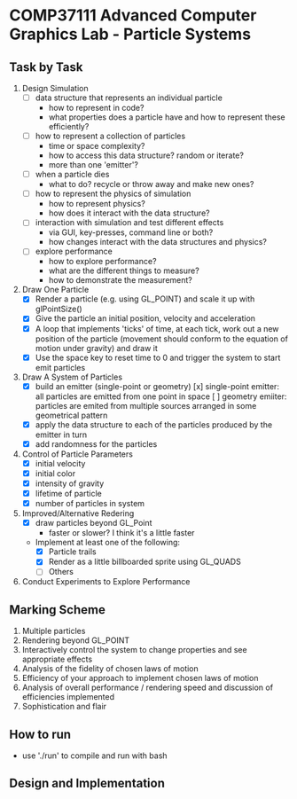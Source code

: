 # COMP37111 Advanced Computer Graphics Lab - Particle Systems

## Task by Task

1. Design Simulation
    * [ ] data structure that represents an individual particle
        * how to represent in code?
        * what properties does a particle have and how to represent these efficiently?
    * [ ] how to represent a collection of particles
        * time or space complexity?
        * how to access this data structure? random or iterate?
        * more than one 'emitter'?
    * [ ] when a particle dies
        * what to do? recycle or throw away and make new ones?
    * [ ] how to represent the physics of simulation
        * how to represent physics?
        * how does it interact with the data structure?
    * [ ] interaction with simulation and test different effects
        * via GUI, key-presses, command line or both?
        * how changes interact with the data structures and physics?
    * [ ] explore performance
        * how to explore performance?
        * what are the different things to measure?
        * how to demonstrate the measurement?
2. Draw One Particle
   * [x] Render a particle (e.g. using GL_POINT) and scale it up with glPointSize()
   * [x] Give the particle an initial position, velocity and acceleration
   * [x] A loop that implements 'ticks' of time, at each tick, work out a new position of the particle (movement should conform to the equation of motion under gravity) and draw it
   * [x] Use the space key to reset time to 0 and trigger the system to start emit particles
3. Draw A System of Particles
   * [x] build an emitter (single-point or geometry)
     [x] single-point emitter: all particles are emitted from one point in space
     [ ] geometry emiiter: particles are emited from multiple sources arranged in some geometrical pattern
   * [x] apply the data structure to each of the particles produced by the emitter in turn
   * [x] add randomness for the particles
4. Control of Particle Parameters
   * [x] initial velocity
   * [x] initial color
   * [x] intensity of gravity
   * [x] lifetime of particle
   * [x] number of particles in system
5. Improved/Alternative Redering
   * [x] draw particles beyond GL_Point
     * faster or slower? I think it's a little faster
   * Implement at least one of the following:
     * [x] Particle trails
     * [x] Render as a little billboarded sprite using GL_QUADS
     * [ ] Others
6. Conduct Experiments to Explore Performance

## Marking Scheme

1. Multiple particles
2. Rendering beyond GL_POINT
3. Interactively control the system to change properties and see appropriate effects
4. Analysis of the fidelity of chosen laws of motion
5. Efficiency of your approach to implement chosen laws of motion
6. Analysis of overall performance / rendering speed and discussion of efficiencies implemented
7. Sophistication and flair

## How to run

* use './run' to compile and run with bash

## Design and Implementation
